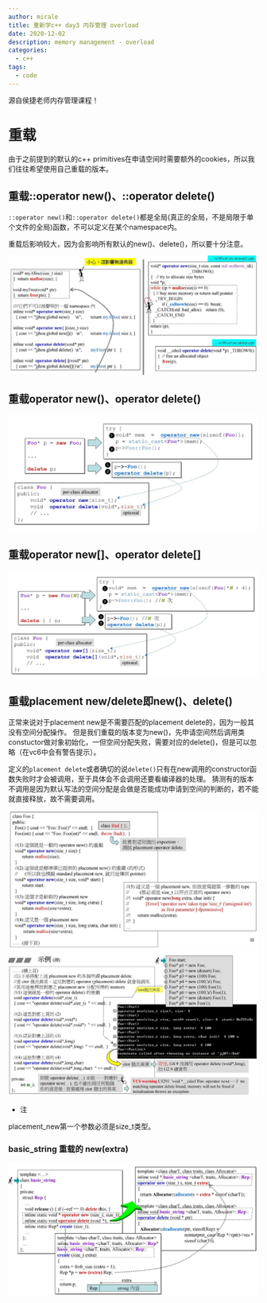```yaml
---
author: mirale
title: 重新学c++ day3 内存管理 overload
date: 2020-12-02
description: memory management - overload
categories:
  - c++
tags:
  - code
---
```


源自侯捷老师内存管理课程！

# 重载

由于之前提到的默认的c++ primitives在申请空间时需要额外的cookies，所以我们往往希望使用自己重载的版本。

## 重载::operator new()、::operator delete()

`::operator new()`和`::operator delete()`都是全局(真正的全局，不是局限于单个文件的全局)函数，不可以定义在某个namespace内。

重载后影响较大，因为会影响所有默认的new()、delete()，所以要十分注意。

![](overload_globalnew.jpg)

## 重载operator new()、operator delete()

![](overload_new.jpg)

## 重载operator new[]、operator delete[]

![](overload_newarray.jpg)

## 重载placement new/delete即new()、delete()

正常来说对于placement new是不需要匹配的placement delete的，因为一般其没有空间分配操作。
但是我们重载的版本变为new()，先申请空间然后调用类constuctor做对象初始化，一但空间分配失败，需要对应的delete()，但是可以忽略（在vc6中会有警告提示）。

定义的`placement delete`或者确切的说`delete()`只有在new调用的constructor函数失败时才会被调用，至于具体会不会调用还要看编译器的处理。
猜测有的版本不调用是因为默认写法的空间分配是会做是否能成功申请到空间的判断的，若不能就直接释放，故不需要调用。

![](overload_placementnew.jpg)
![](overload_placementdelete.jpg)

- 注

placement_new第一个参数必须是size_t类型。

### basic_string 重载的 new(extra)

![](basic_string.jpg)
